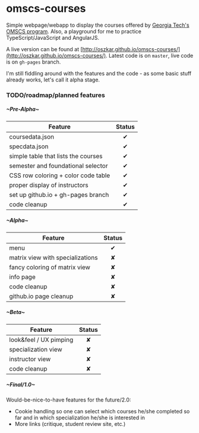﻿# omscs-courses

Simple webpage/webapp to display the courses offered by [Georgia Tech's OMSCS program](http://www.omscs.gatech.edu). Also, a playground for me to practice TypeScript/JavaScript and AngularJS.

A live version can be found at [http://oszkar.github.io/omscs-courses/](http://oszkar.github.io/omscs-courses/). Latest code is on `master`, live code is on `gh-pages` branch.

I'm still fiddling around with the features and the code - as some basic stuff already works, let's call it alpha stage.

### TODO/roadmap/planned features

##### ~Pre-Alpha~

| Feature  |    Status     | 
|----------|:-------------:|
| coursedata.json 			|    ✔   | 
| specdata.json 			|    ✔   | 
| simple table that lists the courses 	|    ✔   | 
| semester and foundational selector 	|    ✔   | 
| CSS row coloring + color code table 	|    ✔   | 
| proper display of instructors 	|    ✔   | 
| set up github.io + gh-pages branch	|    ✔   |
| code cleanup				|    ✔   | 

##### ~Alpha~

| Feature  |    Status     | 
|----------|:-------------:|
| menu				|    ✔   | 
| matrix view with specializations 	|    ✘   | 
| fancy coloring of matrix view	|    ✘   |
| info page			|    ✘   |
| code cleanup			|    ✘   | 
| github.io page cleanup	|    ✘   | 

##### ~Beta~

| Feature  |    Status     | 
|----------|:-------------:|
| look&feel / UX pimping|    ✘   |
| specialization view	|    ✘   | 
| instructor view	|    ✘   | 
| code cleanup		|    ✘   | 

##### ~Final/1.0~

Would-be-nice-to-have features for the future/2.0:

* Cookie handling so one can select which courses he/she completed so far and in which specialization he/she is interested in
* More links (critique, student review site, etc.)